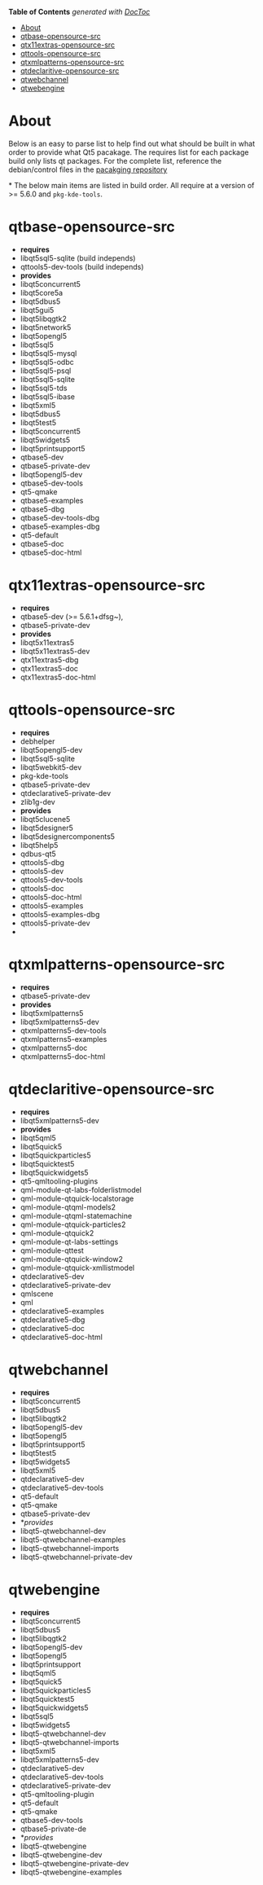 <!-- START doctoc generated TOC please keep comment here to allow auto update -->
<!-- DON'T EDIT THIS SECTION, INSTEAD RE-RUN doctoc TO UPDATE -->
**Table of Contents**  *generated with [DocToc](https://github.com/thlorenz/doctoc)*

- [About](#about)
- [qtbase-opensource-src](#qtbase-opensource-src)
- [qtx11extras-opensource-src](#qtx11extras-opensource-src)
- [qttools-opensource-src](#qttools-opensource-src)
- [qtxmlpatterns-opensource-src](#qtxmlpatterns-opensource-src)
- [qtdeclaritive-opensource-src](#qtdeclaritive-opensource-src)
- [qtwebchannel](#qtwebchannel)
- [qtwebengine](#qtwebengine)

<!-- END doctoc generated TOC please keep comment here to allow auto update -->

# About

Below is an easy to parse list to help find out what should be built in what order to provide what Qt5 pacakage. The requires list for each package build only lists qt packages. For the complete list, reference the debian/control files in the [pacakging repository](https://github.com/ProfessorKaos64/LibreGeek-Packaging/)

\* The below main items are listed in build order. All require at a version of >= 5.6.0 and `pkg-kde-tools`.

# qtbase-opensource-src
 - **requires**
  - libqt5sql5-sqlite (build independs)
  - qttools5-dev-tools (build independs)
 - **provides**
  - libqt5concurrent5
  - libqt5core5a
  - libqt5dbus5
  - libqt5gui5
  - libqt5libqgtk2
  - libqt5network5
  - libqt5opengl5
  - libqt5sql5
  - libqt5sql5-mysql
  - libqt5sql5-odbc
  - libqt5sql5-psql
  - libqt5sql5-sqlite
  - libqt5sql5-tds
  - libqt5sql5-ibase
  - libqt5xml5
  - libqt5dbus5
  - libqt5test5
  - libqt5concurrent5
  - libqt5widgets5
  - libqt5printsupport5
  - qtbase5-dev
  - qtbase5-private-dev
  - libqt5opengl5-dev
  - qtbase5-dev-tools
  - qt5-qmake
  - qtbase5-examples
  - qtbase5-dbg
  - qtbase5-dev-tools-dbg
  - qtbase5-examples-dbg
  - qt5-default
  - qtbase5-doc
  - qtbase5-doc-html

# qtx11extras-opensource-src
 - **requires**
  - qtbase5-dev (>= 5.6.1+dfsg~),
  - qtbase5-private-dev
 - **provides**
  - libqt5x11extras5
  - libqt5x11extras5-dev
  - qtx11extras5-dbg
  - qtx11extras5-doc
  - qtx11extras5-doc-html

# qttools-opensource-src
 - **requires**
  - debhelper
  - libqt5opengl5-dev
  - libqt5sql5-sqlite
  - libqt5webkit5-dev
  - pkg-kde-tools
  - qtbase5-private-dev
  - qtdeclarative5-private-dev
  - zlib1g-dev
 - **provides**
  - libqt5clucene5
  - libqt5designer5
  - libqt5designercomponents5
  - libqt5help5
  - qdbus-qt5
  - qttools5-dbg
  - qttools5-dev
  - qttools5-dev-tools
  - qttools5-doc
  - qttools5-doc-html
  - qttools5-examples
  - qttools5-examples-dbg
  - qttools5-private-dev
  - 
# qtxmlpatterns-opensource-src
 - **requires**
  - qtbase5-private-dev
 - **provides**
  - libqt5xmlpatterns5
  - libqt5xmlpatterns5-dev
  - qtxmlpatterns5-dev-tools
  - qtxmlpatterns5-examples
  - qtxmlpatterns5-doc
  - qtxmlpatterns5-doc-html

# qtdeclaritive-opensource-src
 - **requires**
  - libqt5xmlpatterns5-dev
 - **provides**
  - libqt5qml5
  - libqt5quick5
  - libqt5quickparticles5
  - libqt5quicktest5
  - libqt5quickwidgets5
  - qt5-qmltooling-plugins
  - qml-module-qt-labs-folderlistmodel
  - qml-module-qtquick-localstorage
  - qml-module-qtqml-models2
  - qml-module-qtqml-statemachine
  - qml-module-qtquick-particles2
  - qml-module-qtquick2
  - qml-module-qt-labs-settings
  - qml-module-qttest
  - qml-module-qtquick-window2
  - qml-module-qtquick-xmllistmodel
  - qtdeclarative5-dev
  - qtdeclarative5-private-dev
  - qmlscene
  - qml
  - qtdeclarative5-examples
  - qtdeclarative5-dbg
  - qtdeclarative5-doc
  - qtdeclarative5-doc-html

# qtwebchannel
 - **requires**
  - libqt5concurrent5 
  - libqt5dbus5 
  - libqt5libqgtk2
  - libqt5opengl5-dev
  - libqt5opengl5
  - libqt5printsupport5
  - libqt5test5
  - libqt5widgets5
  - libqt5xml5
  - qtdeclarative5-dev
  - qtdeclarative5-dev-tools
  - qt5-default
  - qt5-qmake
  - qtbase5-private-dev
 - **provides*
  - libqt5-qtwebchannel-dev
  - libqt5-qtwebchannel-examples
  - libqt5-qtwebchannel-imports
  - libqt5-qtwebchannel-private-dev

# qtwebengine
 - **requires**
  - libqt5concurrent5
  - libqt5dbus5
  - libqt5libqgtk2
  - libqt5opengl5-dev
  - libqt5opengl5
  - libqt5printsupport
  - libqt5qml5
  - libqt5quick5
  - libqt5quickparticles5
  - libqt5quicktest5
  - libqt5quickwidgets5
  - libqt5sql5
  - libqt5widgets5
  - libqt5-qtwebchannel-dev
  - libqt5-qtwebchannel-imports
  - libqt5xml5
  - libqt5xmlpatterns5-dev
  - qtdeclarative5-dev
  - qtdeclarative5-dev-tools
  - qtdeclarative5-private-dev
  - qt5-qmltooling-plugin
  - qt5-default
  - qt5-qmake
  - qtbase5-dev-tools
  - qtbase5-private-de
 - **provides*
  - libqt5-qtwebengine
  - libqt5-qtwebengine-dev
  - libqt5-qtwebengine-private-dev
  - libqt5-qtwebengine-examples
  
